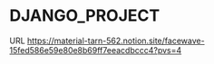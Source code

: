 # DJANGO_PROJECT

URL 
https://material-tarn-562.notion.site/facewave-15fed586e59e80e8b69ff7eeacdbccc4?pvs=4
